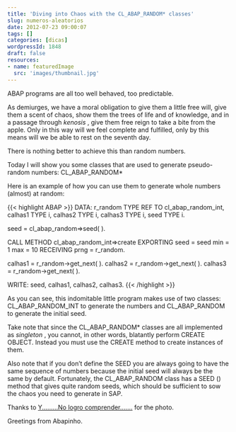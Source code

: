 ```yaml
---
title: 'Diving into Chaos with the CL_ABAP_RANDOM* classes'
slug: numeros-aleatorios
date: 2012-07-23 09:00:07
tags: []
categories: [dicas]
wordpressId: 1848
draft: false
resources:
- name: featuredImage
  src: 'images/thumbnail.jpg'
---
```

ABAP programs are all too well behaved, too predictable.

As demiurges, we have a moral obligation to give them a little free will, give them a scent of chaos, show them the trees of life and of knowledge, and in a passage through _kenosis_ , give them free reign to take a bite from the apple. Only in this way will we feel complete and fulfilled, only by this means will we be able to rest on the seventh day.

There is nothing better to achieve this than random numbers.

<!--more-->

Today I will show you some classes that are used to generate pseudo-random numbers: CL_ABAP_RANDOM*

Here is an example of how you can use them to generate whole numbers (almost) at random:


{{< highlight ABAP >}}
DATA: r_random TYPE REF TO cl_abap_random_int,
      calhas1   TYPE i,
      calhas2   TYPE i,
      calhas3   TYPE i,
      seed      TYPE i.

seed = cl_abap_random=>seed( ).

CALL METHOD cl_abap_random_int=>create
  EXPORTING
    seed = seed
    min  = 1
    max  = 10
  RECEIVING
    prng = r_random.

calhas1 = r_random->get_next( ).
calhas2 = r_random->get_next( ).
calhas3 = r_random->get_next( ).

WRITE: seed, calhas1, calhas2, calhas3.
{{< /highlight >}}

As you can see, this indomitable little program makes use of two classes: CL_ABAP_RANDOM_INT to generate the numbers and CL_ABAP_RANDOM to generate the initial seed.

Take note that since the CL_ABAP_RANDOM* classes are all implemented as _singleton_ , you cannot, in other words, blatantly perform CREATE OBJECT. Instead you must use the CREATE method to create instances of them.

Also note that if you don’t define the SEED you are always going to have the same sequence of numbers because the initial seed will always be the same by default. Fortunately, the CL_ABAP_RANDOM class has a SEED () method that gives quite random seeds, which should be sufficient to sow the chaos you need to generate in SAP.

Thanks to [Y.........No logro comprender.......][1] for the photo.

Greetings from Abapinho.

   [1]: http://www.flickr.com/photos/pasteldechoclo/2109468529/
